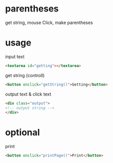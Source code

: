 # parentheses
get string, mouse Click, make parentheses

# usage
input text
```html
<textarea id="getting"></textarea>
```

get string (controll)
```html
<button onclick="getString()">Getting</button>
```

output text & click text
```html
<div class="output">
<!-- output string -->
</div>
```

# optional
print
```html
<button onclick="printPage()">Print</button>
```
